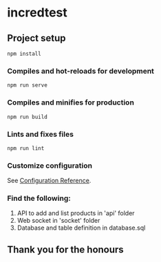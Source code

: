 # incredtest

## Project setup
```
npm install
```

### Compiles and hot-reloads for development
```
npm run serve
```

### Compiles and minifies for production
```
npm run build
```

### Lints and fixes files
```
npm run lint
```

### Customize configuration
See [Configuration Reference](https://cli.vuejs.org/config/).

### Find the following:
1. API to add and list products in 'api' folder
2. Web socket in 'socket' folder
3. Database and table definition in database.sql

## Thank you for the honours
